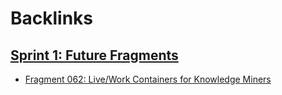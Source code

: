 
# Backlinks
## [Sprint 1: Future Fragments](<Sprint 1: Future Fragments.md>)
- [Fragment 062: Live/Work Containers for Knowledge Miners](<../Fragment 062: Live/Work Containers for Knowledge Miners.md>)

